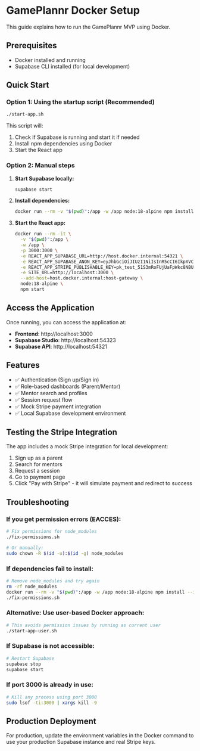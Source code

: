 # GamePlannr Docker Setup

This guide explains how to run the GamePlannr MVP using Docker.

## Prerequisites

- Docker installed and running
- Supabase CLI installed (for local development)

## Quick Start

### Option 1: Using the startup script (Recommended)

```bash
./start-app.sh
```

This script will:
1. Check if Supabase is running and start it if needed
2. Install npm dependencies using Docker
3. Start the React app

### Option 2: Manual steps

1. **Start Supabase locally:**
   ```bash
   supabase start
   ```

2. **Install dependencies:**
   ```bash
   docker run --rm -v "$(pwd)":/app -w /app node:18-alpine npm install --ignore-scripts
   ```

3. **Start the React app:**
   ```bash
   docker run --rm -it \
     -v "$(pwd)":/app \
     -w /app \
     -p 3000:3000 \
     -e REACT_APP_SUPABASE_URL=http://host.docker.internal:54321 \
     -e REACT_APP_SUPABASE_ANON_KEY=eyJhbGciOiJIUzI1NiIsInR5cCI6IkpXVCJ9.eyJpc3MiOiJzdXBhYmFzZS1kZW1vIiwicm9sZSI6ImFub24iLCJleHAiOjE5ODM4MTI5OTZ9.CRXP1A7WOeoJeXxjNni43kdQwgnWNReilDMblYTn_I0 \
     -e REACT_APP_STRIPE_PUBLISHABLE_KEY=pk_test_51S3mRoFUjUaFpWkc8NBUv8EUc03ME8ovMJ4gv7xHXtf8rJBtirhkKx47UMBOyCFgtwR8670fIgmsgUIxYiQPQSYN00qfk3PiOS \
     -e SITE_URL=http://localhost:3000 \
     --add-host=host.docker.internal:host-gateway \
     node:18-alpine \
     npm start
   ```

## Access the Application

Once running, you can access the application at:
- **Frontend**: http://localhost:3000
- **Supabase Studio**: http://localhost:54323
- **Supabase API**: http://localhost:54321

## Features

- ✅ Authentication (Sign up/Sign in)
- ✅ Role-based dashboards (Parent/Mentor)
- ✅ Mentor search and profiles
- ✅ Session request flow
- ✅ Mock Stripe payment integration
- ✅ Local Supabase development environment

## Testing the Stripe Integration

The app includes a mock Stripe integration for local development:

1. Sign up as a parent
2. Search for mentors
3. Request a session
4. Go to payment page
5. Click "Pay with Stripe" - it will simulate payment and redirect to success

## Troubleshooting

### If you get permission errors (EACCES):
```bash
# Fix permissions for node_modules
./fix-permissions.sh

# Or manually:
sudo chown -R $(id -u):$(id -g) node_modules
```

### If dependencies fail to install:
```bash
# Remove node_modules and try again
rm -rf node_modules
docker run --rm -v "$(pwd)":/app -w /app node:18-alpine npm install --ignore-scripts
./fix-permissions.sh
```

### Alternative: Use user-based Docker approach:
```bash
# This avoids permission issues by running as current user
./start-app-user.sh
```

### If Supabase is not accessible:
```bash
# Restart Supabase
supabase stop
supabase start
```

### If port 3000 is already in use:
```bash
# Kill any process using port 3000
sudo lsof -ti:3000 | xargs kill -9
```

## Production Deployment

For production, update the environment variables in the Docker command to use your production Supabase instance and real Stripe keys.
